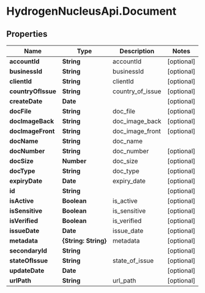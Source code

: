 # HydrogenNucleusApi.Document

## Properties
Name | Type | Description | Notes
------------ | ------------- | ------------- | -------------
**accountId** | **String** | accountId | [optional] 
**businessId** | **String** | businessId | [optional] 
**clientId** | **String** | clientId | [optional] 
**countryOfIssue** | **String** | country_of_issue | [optional] 
**createDate** | **Date** |  | [optional] 
**docFile** | **String** | doc_file | [optional] 
**docImageBack** | **String** | doc_image_back | [optional] 
**docImageFront** | **String** | doc_image_front | [optional] 
**docName** | **String** | doc_name | 
**docNumber** | **String** | doc_number | [optional] 
**docSize** | **Number** | doc_size | [optional] 
**docType** | **String** | doc_type | [optional] 
**expiryDate** | **Date** | expiry_date | [optional] 
**id** | **String** |  | [optional] 
**isActive** | **Boolean** | is_active | [optional] 
**isSensitive** | **Boolean** | is_sensitive | [optional] 
**isVerified** | **Boolean** | is_verified | [optional] 
**issueDate** | **Date** | issue_date | [optional] 
**metadata** | **{String: String}** | metadata | [optional] 
**secondaryId** | **String** |  | [optional] 
**stateOfIssue** | **String** | state_of_issue | [optional] 
**updateDate** | **Date** |  | [optional] 
**urlPath** | **String** | url_path | [optional] 


